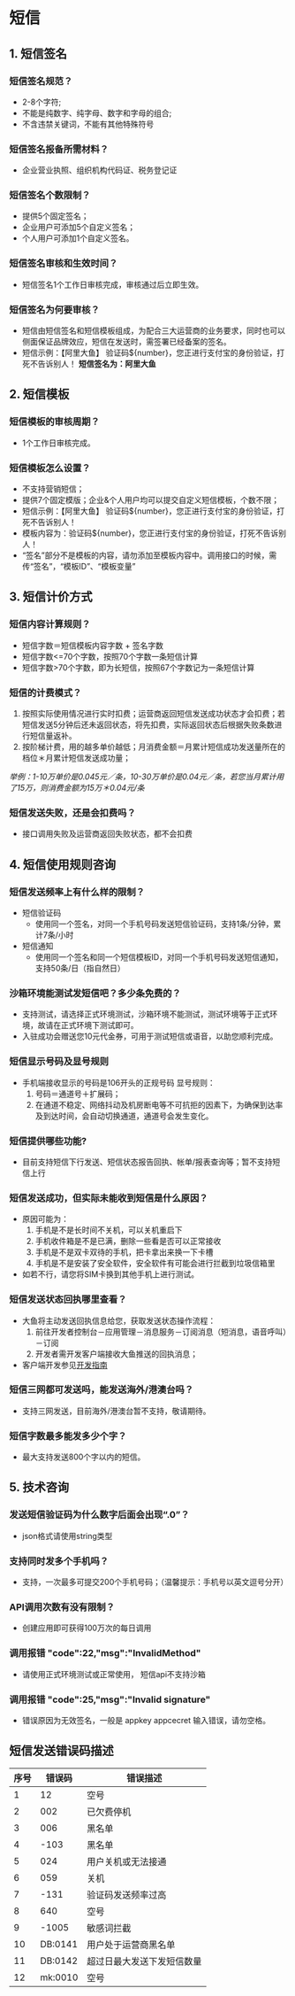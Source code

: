 # 短信

## 1. 短信签名

### 短信签名规范？
- 2-8个字符;
- 不能是纯数字、纯字母、数字和字母的组合;
- 不含违禁关键词，不能有其他特殊符号

### 短信签名报备所需材料？
- 企业营业执照、组织机构代码证、税务登记证

### 短信签名个数限制？
- 提供5个固定签名；
- 企业用户可添加5个自定义签名；
- 个人用户可添加1个自定义签名。

### 短信签名审核和生效时间？
- 短信签名1个工作日审核完成，审核通过后立即生效。

### 短信签名为何要审核？
- 短信由短信签名和短信模板组成，为配合三大运营商的业务要求，同时也可以侧面保证品牌效应，短信在发送时，需签署已经备案的签名。 
- 短信示例：【阿里大鱼】 验证码${number}，您正进行支付宝的身份验证，打死不告诉别人！ **短信签名为：阿里大鱼**

## 2. 短信模板

### 短信模板的审核周期？
- 1个工作日审核完成。

### 短信模板怎么设置？
- 不支持营销短信；  
- 提供7个固定模版；企业&个人用户均可以提交自定义短信模板，个数不限；  
- 短信示例：【阿里大鱼】 验证码${number}，您正进行支付宝的身份验证，打死不告诉别人！  
- 模板内容为：验证码${number}，您正进行支付宝的身份验证，打死不告诉别人！  
- “签名”部分不是模板的内容，请勿添加至模板内容中。调用接口的时候，需传“签名”，“模板ID”、“模板变量”

## 3. 短信计价方式

### 短信内容计算规则？
- 短信字数＝短信模板内容字数 + 签名字数  
- 短信字数&lt;=70个字数，按照70个字数一条短信计算  
- 短信字数&gt;70个字数，即为长短信，按照67个字数记为一条短信计算

### 短信的计费模式？
1. 按照实际使用情况进行实时扣费；运营商返回短信发送成功状态才会扣费；若短信发送5分钟后还未返回状态，将先扣费，实际返回状态后根据失败条数进行短信量返补。   
2. 按阶梯计费，用的越多单价越低；月消费金额＝月累计短信成功发送量所在的档位＊月累计短信发送成功量；   

*举例：1-10万单价是0.045元／条，10-30万单价是0.04元／条，若您当月累计用了15万，则消费金额为15万＊0.04元/条*

### 短信发送失败，还是会扣费吗？
- 接口调用失败及运营商返回失败状态，都不会扣费

## 4. 短信使用规则咨询

### 短信发送频率上有什么样的限制？
- 短信验证码
  - 使用同一个签名，对同一个手机号码发送短信验证码，支持1条/分钟，累计7条/小时  
- 短信通知
  - 使用同一个签名和同一个短信模板ID，对同一个手机号码发送短信通知，支持50条/日（指自然日）

### 沙箱环境能测试发短信吧？多少条免费的？
- 支持测试，请选择正式环境测试，沙箱环境不能测试，测试环境等于正式环境，故请在正式环境下测试即可。   
- 入驻成功会赠送您10元代金券，可用于测试短信或语音，以助您顺利完成。

### 短信显示号码及显号规则
- 手机端接收显示的号码是106开头的正规号码 显号规则：  
  1. 号码＝通道号＋扩展码；  
  2. 在通道不稳定、网络抖动及机房断电等不可抗拒的因素下，为确保到达率及到达时间，会自动切换通道，通道号会发生变化。

### 短信提供哪些功能?
- 目前支持短信下行发送、短信状态报告回执、帐单/报表查询等；暂不支持短信上行

### 短信发送成功，但实际未能收到短信是什么原因？
- 原因可能为：  
  1. 手机是不是长时间不关机，可以关机重启下  
  2. 手机收件箱是不是已满，删除一些看是否可以正常接收  
  3. 手机是不是双卡双待的手机，把卡拿出来换一下卡槽  
  4. 手机是不是安装了安全软件，安全软件有可能会进行拦截到垃圾信箱里  
- 如若不行，请您将SIM卡换到其他手机上进行测试。

### 短信发送状态回执哪里查看？
- 大鱼将主动发送回执信息给您，获取发送状态操作流程：  
  1. 前往开发者控制台－应用管理－消息服务－订阅消息（短消息，语音呼叫）－订阅  
  2. 开发者需开发客户端接收大鱼推送的回执消息；  
- 客户端开发参见[开发指南](http://open.taobao.com/doc2/detail.htm?articleId=101663&docType=1&treeId=2)

### 短信三网都可发送吗，能发送海外/港澳台吗？
- 支持三网发送，目前海外/港澳台暂不支持，敬请期待。

### 短信字数最多能发多少个字？
- 最大支持发送800个字以内的短信。

## 5. 技术咨询

### 发送短信验证码为什么数字后面会出现“.0”？
- json格式请使用string类型

### 支持同时发多个手机吗？
- 支持，一次最多可提交200个手机号码；（温馨提示：手机号以英文逗号分开）

### API调用次数有没有限制？
- 创建应用即可获得100万次的每日调用

### 调用报错 "code":22,"msg":"InvalidMethod"
- 请使用正式环境测试或正常使用， 短信api不支持沙箱

### 调用报错 "code":25,"msg":"Invalid signature"
- 错误原因为无效签名，一般是 appkey appcecret 输入错误，请勿空格。

## 短信发送错误码描述

| 序号     | 错误码   |  错误描述  |
| -------- | -----  | ----  |
| 1        | 12     | 空号 |
| 2        | 002    | 已欠费停机 |
| 3        | 006    | 黑名单 |
| 4        | -103   | 黑名单 |
| 5        | 024    | 用户关机或无法接通 |
| 6        | 059    | 关机 |
| 7        | -131   | 验证码发送频率过高 |
| 8        | 640    | 空号 |
| 9        | -1005  | 敏感词拦截 |
| 10       | DB:0141| 用户处于运营商黑名单 |
| 11       | DB:0142| 超过日最大发送下发短信数量 |
| 12       | mk:0010| 空号 |